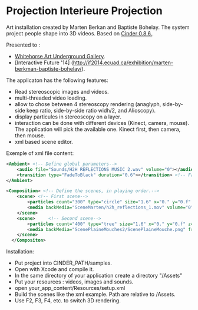 # Projection Interieure Projection

Art installation created by Marten Berkan and Baptiste Bohelay. The system project people shape into 3D videos. Based on [Cinder 0.8.6.](http://libcinder.org/download/).

Presented to :
- [Whitehorse Art Underground Gallery](http://lebaptiste.com/#projects+html&other&pip.html).
- [Interactive Future '14] (http://if2014.ecuad.ca/exhibition/marten-berkman-baptiste-bohelay/).

The applicaton has the following features:
- Read stereoscopic images and videos.
- multi-threaded video loading.
- allow to chose between 4 stereoscopy rendering (anaglyph, side-by-side keep ratio, side-by-side ratio widh/2, and Alioscopy).
- display particules in stereoscopy on a layer. 
- interaction can be done with different devices (Kinect, camera, mouse). The application will pick the available one. Kinect first, then camera,  then mouse.
- xml based scene editor.

Exemple of xml file content:
```xml
<Ambient> <!-- Define global parameters-->
    <audio file="Sounds/H2H REFLECTIONS MUSIC 2.wav" volume="0"></audio> <!-- Background music-->
    <transition type="FadeToBlack" duration="0.6"></transition> <!-- Fade In/Out between scenes-->
</Ambient>

<Composition> <!-- Define the scenes, in playing order.-->
    <scene> <!-- First scene-->
        <particles count="300" type="circle" size="1.6" x="0." y="0.f" z="0.5" scale="0.05" reflection="0" lifeTime="0.19" brightnessMin="0.1" brightnessMax="1.1" colorMin="0.86,0.61,0.7" colorMax="0.4,0.6,0.4" reflection="0" opacity="0.2"></particles> <!-- add 300 "circle" particles with opacity 0.2, etc.-->
        <media backMedia="SceneMarten/h2h_reflections_1.mov" volume="0"></media> <!-- just play a video behind, sound muted.-->
    </scene>
    <scene>     <!-- Second scene-->
        <particles count="400" type="tree" size="1.6" x="0." y="0.f" z="0.5" scale="0.05" reflection="0" lifeTime="0.49" brightnessMin="0.1" brightnessMax="1.1" useKinectColor="0" colorMin="0.86,0.61,0.7" colorMax="0.4,0.6,0.4" reflection="0" opacity="1."></particles>
        <media backMedia="ScenePlaineMouches2/ScenePlaineMouche.png" frontImage="ScenePlaineMouches2/ScenePlaineMoucheFront.png" audioMedia="Sounds/pip_boreal2.wav" volume="0.4"></media> <!-- put an image behind particles and a mask in front for better integration, audio file will be played during scene.-->
    </scene>
  </Compositon>
  ```
  
  Installation:
  - Put project into CINDER_PATH/samples.
  - Open with Xcode and compile it.
  - In the same directory of your application create a directory "/Assets"
  - Put your resources : videos, images and sounds.
  - open your_app_content/Resources/setup.xml
  - Build the scenes like the xml example. Path are relative to /Assets.
  - Use F2, F3, F4, etc. to switch 3D rendering.

